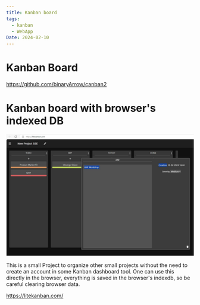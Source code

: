 ```yaml
---
title: Kanban board
tags:
  - kanban
  - WebApp
Date: 2024-02-10
---
```


# Kanban Board

<https://github.com/binaryArrow/canban2>

# Kanban board with browser's indexed DB

![](../_asset/2024-01-18_kanbanBoard_image_1.jpg)

This is a small Project to organize other small projects without the need to create an account in some Kanban dashboard tool. One can use this directly in the browser, everything is saved in the browser's indexdb, so be careful clearing browser data.


<https://litekanban.com/>
